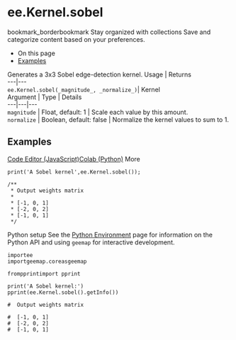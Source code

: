  
#  ee.Kernel.sobel
bookmark_borderbookmark Stay organized with collections  Save and categorize content based on your preferences. 
  * On this page
  * [Examples](https://developers.google.com/earth-engine/apidocs/ee-kernel-sobel#examples)


Generates a 3x3 Sobel edge-detection kernel.
Usage | Returns  
---|---  
`ee.Kernel.sobel(_magnitude_, _normalize_)`|  Kernel  
Argument | Type | Details  
---|---|---  
`magnitude` | Float, default: 1 | Scale each value by this amount.  
`normalize` | Boolean, default: false | Normalize the kernel values to sum to 1.  
## Examples
[Code Editor (JavaScript)](https://developers.google.com/earth-engine/apidocs/ee-kernel-sobel#code-editor-javascript-sample)[Colab (Python)](https://developers.google.com/earth-engine/apidocs/ee-kernel-sobel#colab-python-sample) More
```
print('A Sobel kernel',ee.Kernel.sobel());

/**
 * Output weights matrix
 *
 * [-1, 0, 1]
 * [-2, 0, 2]
 * [-1, 0, 1]
 */
```
Python setup
See the [ Python Environment](https://developers.google.com/earth-engine/guides/python_install) page for information on the Python API and using `geemap` for interactive development.
```
importee
importgeemap.coreasgeemap
```
```
frompprintimport pprint

print('A Sobel kernel:')
pprint(ee.Kernel.sobel().getInfo())

#  Output weights matrix

#  [-1, 0, 1]
#  [-2, 0, 2]
#  [-1, 0, 1]
```

